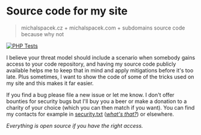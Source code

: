 # Source code for my site
> michalspacek.cz + michalspacek.com + subdomains source code because why not

[![PHP Tests](https://github.com/spaze/michalspacek.cz/workflows/PHP%20Tests/badge.svg)](https://github.com/spaze/michalspacek.cz/actions?query=workflow%3A%22PHP+Tests%22)

I believe your threat model should include a scenario when somebody gains access to your code repository, and having my source code publicly available helps me to keep that in mind and apply mitigations before it's too late.
Plus sometimes, I want to show the code of some of the tricks used on my site and this makes it far easier.

If you find a bug please file a new issue or let me know. I don't offer bounties for security bugs but I'll buy you a beer or make a donation to a charity of your choice (which you can then match if you want).
You can find my contacts for example in [security.txt](https://www.michalspacek.cz/.well-known/security.txt) ([*what's that?*](https://www.michalspacek.com/what-is-security.txt-and-why-you-should-have-one)) or elsewhere.

*Everything is open source if you have the right access.*
